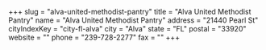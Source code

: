 +++
slug = "alva-united-methodist-pantry"
title = "Alva United Methodist Pantry"
name = "Alva United Methodist Pantry"
address = "21440 Pearl St"
cityIndexKey = "city-fl-alva"
city = "Alva"
state = "FL"
postal = "33920"
website = ""
phone = "239-728-2277"
fax = ""
+++
